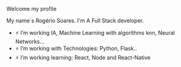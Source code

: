 Welcome my profile

My name´s Rogério Soares. I'm A Full Stack developer.

- ⚡ I’m working IA, Machine Learning with algorithms knn, Neural Networks... 
- ⚡ I’m working with Technologies: Python, Flask..
- ⚡ I’m working learning: React, Node and React-Native
